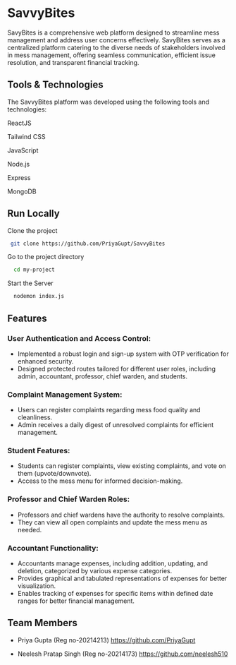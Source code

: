 # SavvyBites
SavyBites is a comprehensive web platform designed to streamline mess management and address user concerns effectively. SavyBites serves as a centralized platform catering to the diverse needs of stakeholders involved in mess management, offering seamless communication, efficient issue resolution, and transparent financial tracking.
## Tools & Technologies
The SavvyBites platform was developed using the following tools and technologies:

ReactJS

Tailwind CSS

JavaScript

Node.js

Express

MongoDB


## Run Locally

Clone the project

```bash
 git clone https://github.com/PriyaGupt/SavvyBites
```
Go to the project directory

```bash
  cd my-project
```

Start the Server

```bash
  nodemon index.js
```
## Features
### User Authentication and Access Control:
  - Implemented a robust login and sign-up system with OTP verification for enhanced security.
  - Designed protected routes tailored for different user roles, including admin, accountant, professor, chief warden, and students.

### Complaint Management System:
   - Users can register complaints regarding mess food quality and cleanliness.
   - Admin receives a daily digest of unresolved complaints for efficient management.

### Student Features:
   - Students can register complaints, view existing complaints, and vote on them (upvote/downvote).
   - Access to the mess menu for informed decision-making.

### Professor and Chief Warden Roles:
   - Professors and chief wardens have the authority to resolve complaints.
   - They can view all open complaints and update the mess menu as needed.

### Accountant Functionality:
   - Accountants manage expenses, including addition, updating, and deletion, categorized by various expense categories.
   - Provides graphical and tabulated representations of expenses for better visualization.
   - Enables tracking of expenses for specific items within defined date ranges for better financial management.

## Team Members
   - Priya Gupta (Reg no-20214213)
     https://github.com/PriyaGupt
     
   - Neelesh Pratap Singh (Reg no-20214173)
     https://github.com/neelesh510
